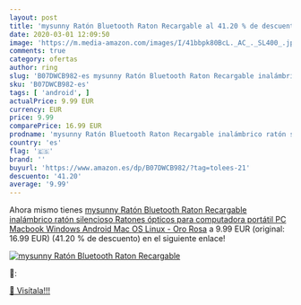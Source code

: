 ```yaml
---
layout: post
title: 'mysunny Ratón Bluetooth Raton Recargable al 41.20 % de descuento'
date: 2020-03-01 12:09:50
image: 'https://m.media-amazon.com/images/I/41bbpk80BcL._AC_._SL400_.jpg'
comments: true
category: ofertas
author: ring
slug: 'B07DWCB982-es mysunny Ratón Bluetooth Raton Recargable inalámbrico ratón...'
sku: 'B07DWCB982-es'
tags: [ 'android', ]
actualPrice: 9.99 EUR
currency: EUR
price: 9.99
comparePrice: 16.99 EUR
prodname: 'mysunny Ratón Bluetooth Raton Recargable inalámbrico ratón silencioso Ratones ópticos para computadora portátil  PC  Macbook  Windows  Android  Mac OS  Linux - Oro Rosa'
country: 'es'
flag: '🇪🇸'
brand: ''
buyurl: 'https://www.amazon.es/dp/B07DWCB982/?tag=tolees-21'
descuento: '41.20'
average: '9.99'
---
```


Ahora mismo tienes [mysunny Ratón Bluetooth Raton Recargable inalámbrico ratón silencioso Ratones ópticos para computadora portátil  PC  Macbook  Windows  Android  Mac OS  Linux - Oro Rosa](https://www.amazon.es/dp/B07DWCB982/?tag=tolees-21) a 9.99 EUR (original: 16.99 EUR) (41.20 %  de descuento) en el siguiente enlace!

[![mysunny Ratón Bluetooth Raton Recargable](https://m.media-amazon.com/images/I/41bbpk80BcL._AC_._SL400_.jpg)](https://www.amazon.es/dp/B07DWCB982/?tag=tolees-21)

🔎:


[🛒 Visítala!!!](https://www.amazon.es/dp/B07DWCB982/?tag=tolees-21)
